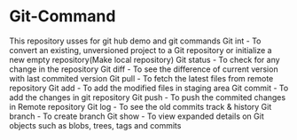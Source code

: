 # Git-Command
This repository usses for git hub demo and git commands
Git int - To convert an existing, unversioned  project to a Git repository or initialize a new empty repository(Make local repository)
Git status - To check for any change in the repository
Git diff - To see the difference of current version with last commited version
Git pull - To fetch the latest files from remote repository
Git add - To add the modified files in staging area
Git commit - To add the changes in git repository
Git push - To push the commited changes in Remote repository
Git log - To see the old commits track & history
Git branch - To create branch
Git show - To view expanded details on Git objects such as blobs, trees, tags and commits

